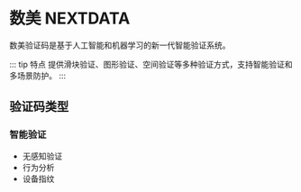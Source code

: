 # 数美 NEXTDATA

数美验证码是基于人工智能和机器学习的新一代智能验证系统。

::: tip 特点
提供滑块验证、图形验证、空间验证等多种验证方式，支持智能验证和多场景防护。
:::

## 验证码类型

### 智能验证
- 无感知验证
- 行为分析
- 设备指纹 